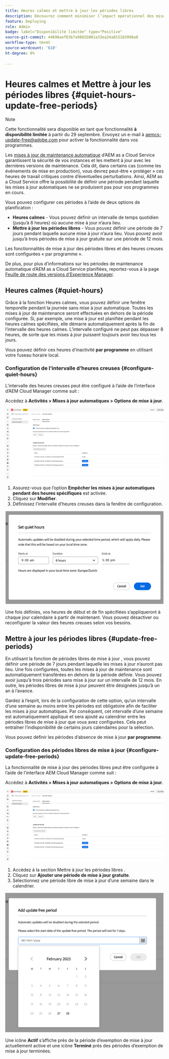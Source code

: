 ```yaml
---
title: Heures calmes et mettre à jour les périodes libres
description: Découvrez comment minimiser l’impact opérationnel des mises à jour automatiques d’AEM as a Cloud Service en utilisant les heures creuses et les périodes sans mise à jour.
feature: Deploying
role: Admin
badge: label="Disponibilité limitée" type="Positive"
source-git-commit: 44696aef63b7a9882b001a33ea24a815183996a8
workflow-type: tm+mt
source-wordcount: '610'
ht-degree: 0%

---
```


# Heures calmes et Mettre à jour les périodes libres {#quiet-hours-update-free-periods}

>[!NOTE]
>Cette fonctionnalité sera disponible en tant que fonctionnalité **à disponibilité limitée** à partir du 29 septembre. Envoyez un e-mail à [aemcs-update-free@adobe.com](mailto:aemcs-update-free@adobe.com) pour activer la fonctionnalité dans vos programmes.

Les [mises à jour de maintenance automatique](/help/implementing/deploying/aem-version-updates.md) d’AEM as a Cloud Service garantissent la sécurité de vos instances et les mettent à jour avec les dernières versions de maintenance. Cela dit, dans certains cas (comme les événements de mise en production), vous devrez peut-être « protéger » ces heures de travail critiques contre d’éventuelles perturbations. Ainsi, AEM as a Cloud Service offre la possibilité de définir une période pendant laquelle les mises à jour automatiques ne se produisent pas pour vos programmes en cours.

Vous pouvez configurer ces périodes à l’aide de deux options de planification :

* **Heures calmes** - Vous pouvez définir un intervalle de temps quotidien (jusqu’à 8 heures) où aucune mise à jour n’aura lieu.
* **Mettre à jour les périodes libres** - Vous pouvez définir une période de 7 jours pendant laquelle aucune mise à jour n’aura lieu. Vous pouvez avoir jusqu’à trois périodes de mise à jour gratuite sur une période de 12 mois.

Les fonctionnalités de mise à jour des périodes libres et des heures creuses sont configurées « par programme ».

De plus, pour plus d’informations sur les périodes de maintenance automatique d’AEM as a Cloud Service planifiées, reportez-vous à la page [Feuille de route des versions d’Experience Manager](https://experienceleague.adobe.com/fr/docs/experience-manager-release-information/aem-release-updates/update-releases-roadmap).

## Heures calmes {#quiet-hours}

Grâce à la fonction Heures calmes, vous pouvez définir une fenêtre temporelle pendant la journée sans mise à jour automatique. Toutes les mises à jour de maintenance seront effectuées en dehors de la période configurée. Si, par exemple, une mise à jour est planifiée pendant les heures calmes spécifiées, elle démarre automatiquement après la fin de l’intervalle des heures calmes. L’intervalle configuré ne peut pas dépasser 8 heures, de sorte que les mises à jour puissent toujours avoir lieu tous les jours.

Vous pouvez définir ces heures d’inactivité **par programme** en utilisant votre fuseau horaire local.

### Configuration de l’intervalle d’heures creuses {#configure-quiet-hours}

L’intervalle des heures creuses peut être configuré à l’aide de l’interface d’AEM Cloud Manager comme suit :

Accédez à **Activités > Mises à jour automatiques > Options de mise à jour**.

![Configuration](assets/main-config.png)

1. Assurez-vous que l’option **Empêcher les mises à jour automatiques pendant des heures spécifiques** est activée.
2. Cliquez sur **Modifier**.
3. Définissez l’intervalle d’heures creuses dans la fenêtre de configuration.

![Configuration des heures calmes](assets/quiet-hours.png)

Une fois définies, vos heures de début et de fin spécifiées s’appliqueront à chaque jour calendaire à partir de maintenant. Vous pouvez désactiver ou reconfigurer la valeur des heures creuses selon vos besoins.

## Mettre à jour les périodes libres {#update-free-periods}

En utilisant la fonction de périodes libres de mise à jour , vous pouvez définir une période de 7 jours pendant laquelle les mises à jour n’auront pas lieu. Une fois configurées, toutes les mises à jour de maintenance sont automatiquement transférées en dehors de la période définie. Vous pouvez avoir jusqu’à trois périodes sans mise à jour sur un intervalle de 12 mois. En outre, les périodes libres de mise à jour peuvent être désignées jusqu’à un an à l’avance.

Gardez à l’esprit, lors de la configuration de cette option, qu’un intervalle d’une semaine au moins entre les périodes est obligatoire afin de faciliter les mises à jour automatiques. Par conséquent, cet intervalle d’une semaine est automatiquement appliqué et sera ajouté au calendrier entre les périodes libres de mise à jour que vous avez configurées. Cela peut entraîner l’indisponibilité de certains jours calendaires pour la sélection.

Vous pouvez définir les périodes d’absence de mise à jour **par programme**.

### Configuration des périodes libres de mise à jour {#configure-update-free-periods}

La fonctionnalité de mise à jour des périodes libres peut être configurée à l’aide de l’interface AEM Cloud Manager comme suit :

Accédez à **Activités > Mises à jour automatiques > Options de mise à jour**.

![Configuration](assets/main-config.png)

1. Accédez à la section Mettre à jour les périodes libres .
2. Cliquez sur **Ajouter une période de mise à jour gratuite**.
3. Sélectionnez une période libre de mise à jour d’une semaine dans le calendrier.

![Mettre à jour la configuration des périodes libres](assets/update-free-periods.png)

Une icône **Actif** s’affiche près de la période d’exemption de mise à jour actuellement active et une icône **Terminé** près des périodes d’exemption de mise à jour terminées.
